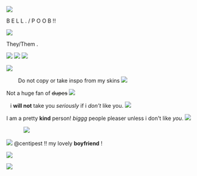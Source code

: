 ![](https://files.catbox.moe/ozozhj.png)

 B E L L . / P O O B !!

 ![](https://files.catbox.moe/zbguk9.webp)
 

They/Them .

![](https://files.catbox.moe/olno71.png) ![](https://files.catbox.moe/rrk5qu.png) ![](https://files.catbox.moe/0hoyg6.png)

![](https://files.catbox.moe/ozozhj.png)

⠀⠀⠀Do not copy or take inspo from my skins ![](https://files.catbox.moe/f77dbm.gif)
   
Not a huge fan of ~~dupes~~ ![](https://files.catbox.moe/93cxg7.gif)

⠀i **will not** take you *seriously* if i _don't_ like you. ![](https://files.catbox.moe/xsugvg.png)

I am a pretty **kind** person! *biggg* people pleaser unless i don't like _you_. ![](https://files.catbox.moe/zlstcd.gif)


⠀⠀⠀⠀ ![](https://files.catbox.moe/dv7qbe.webp)

![](https://files.catbox.moe/2xsc1y.gif) @centipest !!  my lovely **boyfriend** !

![](https://files.catbox.moe/i65ayo.gif)

![](https://files.catbox.moe/ozozhj.png)
